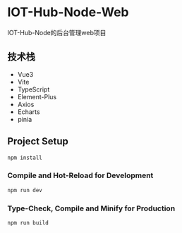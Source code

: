 # IOT-Hub-Node-Web

IOT-Hub-Node的后台管理web项目


## 技术栈

- Vue3
- Vite
- TypeScript
- Element-Plus
- Axios
- Echarts
- pinia


## Project Setup

```sh
npm install
```

### Compile and Hot-Reload for Development

```sh
npm run dev
```

### Type-Check, Compile and Minify for Production

```sh
npm run build
```
